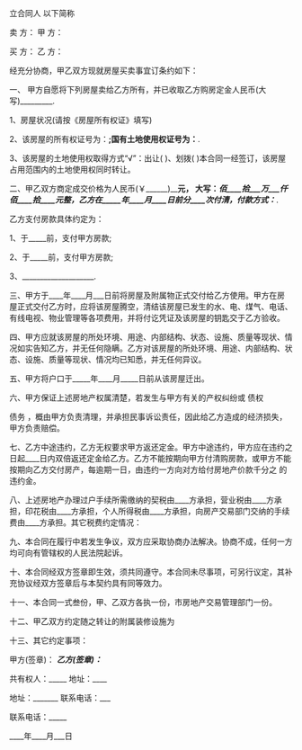 
 


立合同人     以下简称


卖 方：       甲 方：


买 方：       乙 方：


经充分协商，甲乙双方现就房屋买卖事宜订条约如下：


一、 甲方自愿将下列房屋卖给乙方所有，并已收取乙方购房定金人民币(大写)_________.


1、房屋状况(请按《房屋所有权证》填写)


2、该房屋的所有权证号为：__________;国有土地使用权证号为：__________.


3、该房屋的土地使用权取得方式“√”：出让( )、划拨( )本合同一经签订，该房屋占用范围内的土地使用权同时转让。


二、甲乙双方商定成交价格为人民币(￥______)______元， 大写：___佰____拾___万___仟 ___佰____拾____元整，乙方在_____年____月____日前分____次付清，付款方式：__________.


乙方支付房款具体约定为：


1、于_____前，支付甲方房款;


2、于_____前，支付甲方房款;


3、____________________.


三、甲方于____年____月___日前将房屋及附属物正式交付给乙方使用。甲方在房屋正式交付乙方时，应将该房屋腾空，清结该房屋已发生的水、电、煤气、电话、有线电视、物业管理等各项费用，并将付讫凭证及该房屋的钥匙交于乙方验收。


四、甲方应就该房屋的所处环境、用途、内部结构、状态、设施、质量等现状、情况如实告知乙方，并无任何隐瞒。乙方对该房屋的所处环境、用途、内部结构、状态、设施、质量等现状、情况均已知悉，并无任何异议。


五、甲方将户口于_____年____月_____日前从该房屋迁出。


六、甲方保证上述房地产权属清楚，若发生与甲方有关的产权纠纷或
债权

债务
，概由甲方负责清理，并承担民事诉讼责任，因此给乙方造成的经济损失，甲方负责赔偿。


七、乙方中途违约，乙方无权要求甲方返还定金。甲方中途违约，甲方应在违约之日起____日内双倍返还定金给乙方。乙方不能按期向甲方付清购房款，或甲方不能按期向乙方交付房产，每逾期一日，由违约一方向对方给付房地产价款千分之 的违约金。


八、上述房地产办理过户手续所需缴纳的契税由____方承担，营业税由____方承担，印花税由____方承担，个人所得税由____方承担，向房产交易部门交纳的手续费由____方承担。其它税费约定情况：


九、本合同在履行中若发生争议，双方应采取协商办法解决。协商不成，任何一方均可向有管辖权的人民法院起诉。


十、本合同经双方签章即生效，须共同遵守。本合同未尽事项，可另行议定，其补充协议经双方签章后与本契约具有同等效力。


十一、本合同一式叁份，甲、乙双方各执一份，市房地产交易管理部门一份。


十二、甲乙双方约定随之转让的附属装修设施为


十三、其它约定事项：


甲方(签章)： _____乙方(签章)：_____


共有权人：_____ 地址：____


地址：_______ 联系电话：___


联系电话：_____


____年____月___日
 


 

 
 
 
 
 
  


  
 

  


  


  
 
 
 
 

